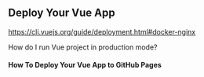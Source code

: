 ## Deploy Your Vue App 


https://cli.vuejs.org/guide/deployment.html#docker-nginx



How do I run Vue project in production mode?



#### How To Deploy Your Vue App to GitHub Pages